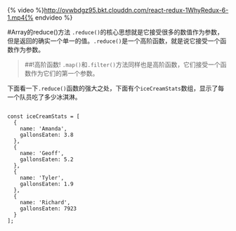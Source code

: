 {% video %}http://ovwbdgz95.bkt.clouddn.com/react-redux-1WhyRedux-6-1.mp4{% endvideo %}

#Array的reduce()方法
`.reduce()`的核心思想就是它接受很多的数值作为参数，但是返回的确实一个单一的值。`.reduce()`是一个高阶函数，就是说它接受一个函数作为参数。

>##!高阶函数!
>`.map()`和`.filter()`方法同样也是高阶函数，它们接受一个函数作为它们的第一个参数。

下面看一下`.reduce()`函数的强大之处，下面有个`iceCreamStats`数组，显示了每一个队员吃了多少冰淇淋。
```

const iceCreamStats = [
  {
    name: 'Amanda',
    gallonsEaten: 3.8
  },
  {
    name: 'Geoff',
    gallonsEaten: 5.2
  },
  {
    name: 'Tyler',
    gallonsEaten: 1.9
  },
  {
    name: 'Richard',
    gallonsEaten: 7923
  }
];
```